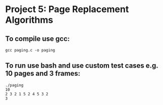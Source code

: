 # Project 5: Page Replacement Algorithms

## To compile use gcc:
```
gcc paging.c -o paging
```

## To run use bash and use custom test cases e.g. 10 pages and 3 frames:
```
./paging
10
2 3 2 1 5 2 4 5 3 2
3
```

